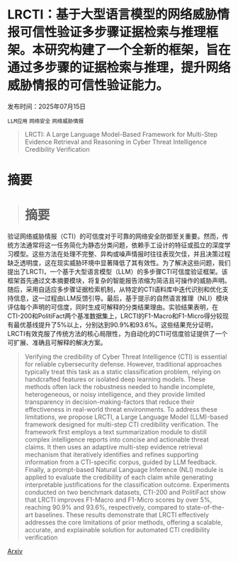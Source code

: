 # LRCTI：基于大型语言模型的网络威胁情报可信性验证多步骤证据检索与推理框架。本研究构建了一个全新的框架，旨在通过多步骤的证据检索与推理，提升网络威胁情报的可信性验证能力。

发布时间：2025年07月15日

`LLM应用` `网络安全` `网络威胁情报`

> LRCTI: A Large Language Model-Based Framework for Multi-Step Evidence Retrieval and Reasoning in Cyber Threat Intelligence Credibility Verification

# 摘要

> # 摘要  
验证网络威胁情报（CTI）的可信度对于可靠的网络安全防御至关重要。然而，传统方法通常将这一任务简化为静态分类问题，依赖手工设计的特征或孤立的深度学习模型。这些方法在处理不完整、异构或噪声情报时往往表现欠佳，并且决策过程缺乏透明度，这在现实威胁环境中显著降低了其有效性。为了解决这些问题，我们提出了LRCTI，一个基于大型语言模型（LLM）的多步骤CTI可信度验证框架。该框架首先通过文本摘要模块，将复杂的智能报告浓缩为简洁且可操作的威胁声明。随后，采用自适应多步骤证据检索机制，从特定的CTI语料库中迭代识别和优化支持信息，这一过程由LLM反馈引导。最后，基于提示的自然语言推理（NLI）模块评估每个声明的可信度，同时生成可解释的分类结果理由。实验结果表明，在CTI-200和PolitiFact两个基准数据集上，LRCTI的F1-Macro和F1-Micro得分较现有最优基线提升了5%以上，分别达到90.9%和93.6%。这些结果充分证明，LRCTI有效克服了传统方法的核心局限性，为自动化的CTI可信度验证提供了一个可扩展、准确且可解释的解决方案。


> Verifying the credibility of Cyber Threat Intelligence (CTI) is essential for reliable cybersecurity defense. However, traditional approaches typically treat this task as a static classification problem, relying on handcrafted features or isolated deep learning models. These methods often lack the robustness needed to handle incomplete, heterogeneous, or noisy intelligence, and they provide limited transparency in decision-making-factors that reduce their effectiveness in real-world threat environments. To address these limitations, we propose LRCTI, a Large Language Model (LLM)-based framework designed for multi-step CTI credibility verification. The framework first employs a text summarization module to distill complex intelligence reports into concise and actionable threat claims. It then uses an adaptive multi-step evidence retrieval mechanism that iteratively identifies and refines supporting information from a CTI-specific corpus, guided by LLM feedback. Finally, a prompt-based Natural Language Inference (NLI) module is applied to evaluate the credibility of each claim while generating interpretable justifications for the classification outcome. Experiments conducted on two benchmark datasets, CTI-200 and PolitiFact show that LRCTI improves F1-Macro and F1-Micro scores by over 5%, reaching 90.9% and 93.6%, respectively, compared to state-of-the-art baselines. These results demonstrate that LRCTI effectively addresses the core limitations of prior methods, offering a scalable, accurate, and explainable solution for automated CTI credibility verification

[Arxiv](https://arxiv.org/abs/2507.11310)